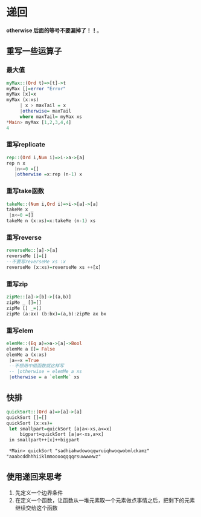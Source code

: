 # 递回
**otherwise 后面的等号不要漏掉了！！**。
## 重写一些运算子
### 最大值
```Haskell
myMax::(Ord t)=>[t]->t
myMax []=error "Error"
myMax [x]=x
myMax (x:xs)
     | x > maxTail = x 
     |otherwise= maxTail 
     where maxTail= myMax xs
*Main> myMax [1,2,3,4,4]
4
```

### 重写replicate
```Haskell
rep::(Ord i,Num i)=>i->a->[a]
rep n x
   |n<=0 =[]
   |otherwise =x:rep (n-1) x
```

### 重写take函数
```Haskell
takeMe::(Num i,Ord i)=>i->[a]->[a]
takeMe x _
 |x<=0 =[]
takeMe n (x:xs)=x:takeMe (n-1) xs
```

### 重写reverse
```Haskell
reverseMe::[a]->[a]
reverseMe []=[]
--不要写reverseMe xs :x
reverseMe (x:xs)=reverseMe xs ++[x]
```

### 重写zip
```Haskell
zipMe::[a]->[b]->[(a,b)]
zipMe _ []=[]
zipMe [] _=[]
zipMe (a:ax) (b:bx)=(a,b):zipMe ax bx
```
### 重写elem
```Haskell
elemMe::(Eq a)=>a->[a]->Bool
elemMe a []= False
elemMe a (x:xs)
 |a==x =True
 --不想用中缀函数就这样写
 -- |otherwise = elemMe a xs
 |otherwise = a `elemMe` xs
```

## 快排
```Haskell
quickSort::(Ord a)=>[a]->[a]
quickSort []=[]
quickSort (x:xs)=
 let smallpart=quickSort [a|a<-xs,a<=x]
     bigpart=quickSort [a|a<-xs,a>x]
 in smallpart++[x]++bigpart

 *Main> quickSort "sadhiahwdowoqqwruiqhwoqwobmlckamz"
"aaabcddhhhiiklmmooooqqqqrsuwwwwwz"
```

## 使用递回来思考
1. 先定义一个边界条件
2. 在定义一个函数，让函数从一堆元素取一个元素做点事情之后，把剩下的元素继续交给这个函数
